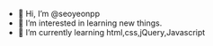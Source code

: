 - 👋 Hi, I’m @seoyeonpp
- 👀 I’m interested in learning new things.
- 🌱 I’m currently learning html,css,jQuery,Javascript
